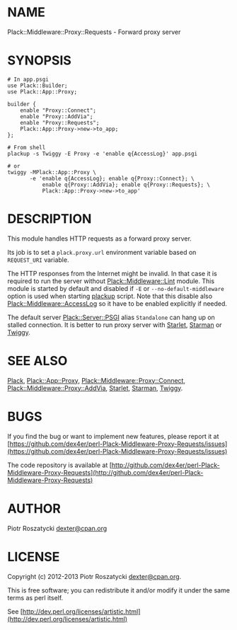 # NAME

Plack::Middleware::Proxy::Requests - Forward proxy server

# SYNOPSIS

    # In app.psgi
    use Plack::Builder;
    use Plack::App::Proxy;

    builder {
        enable "Proxy::Connect";
        enable "Proxy::AddVia";
        enable "Proxy::Requests";
        Plack::App::Proxy->new->to_app;
    };

    # From shell
    plackup -s Twiggy -E Proxy -e 'enable q{AccessLog}' app.psgi

    # or
    twiggy -MPlack::App::Proxy \
           -e 'enable q{AccessLog}; enable q{Proxy::Connect}; \
               enable q{Proxy::AddVia}; enable q{Proxy::Requests}; \
               Plack::App::Proxy->new->to_app'

# DESCRIPTION

This module handles HTTP requests as a forward proxy server.

Its job is to set a `plack.proxy.url` environment variable based on
`REQUEST_URI` variable.

The HTTP responses from the Internet might be invalid. In that case it
is required to run the server without [Plack::Middleware::Lint](http://search.cpan.org/perldoc?Plack::Middleware::Lint) module.
This module is started by default and disabled if `-E` or
`--no-default-middleware` option is used when starting [plackup](http://search.cpan.org/perldoc?plackup)
script. Note that this disable also [Plack::Middleware::AccessLog](http://search.cpan.org/perldoc?Plack::Middleware::AccessLog) so
it have to be enabled explicitly if needed.

The default server [Plack::Server::PSGI](http://search.cpan.org/perldoc?Plack::Server::PSGI) alias `Standalone` can hang
up on stalled connection. It is better to run proxy server with
[Starlet](http://search.cpan.org/perldoc?Starlet), [Starman](http://search.cpan.org/perldoc?Starman) or [Twiggy](http://search.cpan.org/perldoc?Twiggy).

# SEE ALSO

[Plack](http://search.cpan.org/perldoc?Plack), [Plack::App::Proxy](http://search.cpan.org/perldoc?Plack::App::Proxy), [Plack::Middleware::Proxy::Connect](http://search.cpan.org/perldoc?Plack::Middleware::Proxy::Connect),
[Plack::Middleware::Proxy::AddVia](http://search.cpan.org/perldoc?Plack::Middleware::Proxy::AddVia), [Starlet](http://search.cpan.org/perldoc?Starlet), [Starman](http://search.cpan.org/perldoc?Starman), [Twiggy](http://search.cpan.org/perldoc?Twiggy).

# BUGS

If you find the bug or want to implement new features, please report it at
[https://github.com/dex4er/perl-Plack-Middleware-Proxy-Requests/issues](https://github.com/dex4er/perl-Plack-Middleware-Proxy-Requests/issues)

The code repository is available at
[http://github.com/dex4er/perl-Plack-Middleware-Proxy-Requests](http://github.com/dex4er/perl-Plack-Middleware-Proxy-Requests)

# AUTHOR

Piotr Roszatycki <dexter@cpan.org>

# LICENSE

Copyright (c) 2012-2013 Piotr Roszatycki <dexter@cpan.org>.

This is free software; you can redistribute it and/or modify it under
the same terms as perl itself.

See [http://dev.perl.org/licenses/artistic.html](http://dev.perl.org/licenses/artistic.html)
